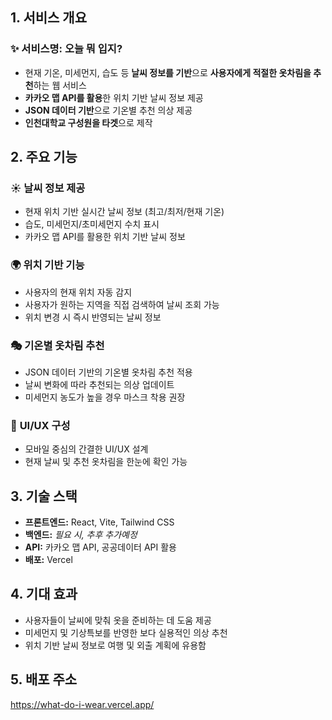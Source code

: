 ## 1. 서비스 개요

### ✨ 서비스명: 오늘 뭐 입지?

- 현재 기온, 미세먼지, 습도 등 **날씨 정보를 기반**으로 **사용자에게 적절한 옷차림을 추천**하는 웹 서비스
- **카카오 맵 API를 활용**한 위치 기반 날씨 정보 제공
- **JSON 데이터 기반**으로 기온별 추천 의상 제공
- **인천대학교 구성원을 타겟**으로 제작

## 2. 주요 기능

### ☀️ **날씨 정보 제공**

- 현재 위치 기반 실시간 날씨 정보 (최고/최저/현재 기온)
- 습도, 미세먼지/초미세먼지 수치 표시
- 카카오 맵 API를 활용한 위치 기반 날씨 정보

### 🌍 **위치 기반 기능**

- 사용자의 현재 위치 자동 감지
- 사용자가 원하는 지역을 직접 검색하여 날씨 조회 가능
- 위치 변경 시 즉시 반영되는 날씨 정보

### 🎭 **기온별 옷차림 추천**

- JSON 데이터 기반의 기온별 옷차림 추천 적용
- 날씨 변화에 따라 추천되는 의상 업데이트
- 미세먼지 농도가 높을 경우 마스크 착용 권장

### 📲 **UI/UX 구성**

- 모바일 중심의 간결한 UI/UX 설계
- 현재 날씨 및 추천 옷차림을 한눈에 확인 가능

## 3. 기술 스택

- **프론트엔드:** React, Vite, Tailwind CSS
- **백엔드:** *필요 시, 추후 추가예정*
- **API:** 카카오 맵 API, 공공데이터 API 활용
- **배포:** Vercel

## 4. 기대 효과

- 사용자들이 날씨에 맞춰 옷을 준비하는 데 도움 제공
- 미세먼지 및 기상특보를 반영한 보다 실용적인 의상 추천
- 위치 기반 날씨 정보로 여행 및 외출 계획에 유용함

## 5. 배포 주소

https://what-do-i-wear.vercel.app/

